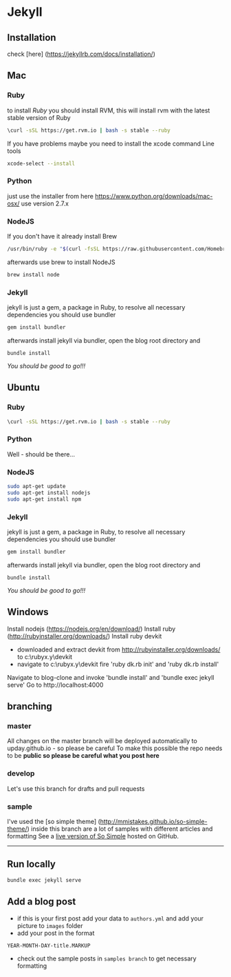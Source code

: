 # Jekyll

## Installation
check [here] (https://jekyllrb.com/docs/installation/)

## Mac

### Ruby
to install *Ruby* you should install RVM, this will install rvm with the latest stable version of Ruby
```bash
\curl -sSL https://get.rvm.io | bash -s stable --ruby
```

If you have problems maybe you need to install the xcode command Line tools

```bash
xcode-select --install
 ```

### Python
 just use the installer from here https://www.python.org/downloads/mac-osx/
use version 2.7.x

### NodeJS
If you don't have it already install Brew
```bash
/usr/bin/ruby -e "$(curl -fsSL https://raw.githubusercontent.com/Homebrew/install/master/install)"
```
afterwards use brew to install NodeJS
```bash
brew install node
```

### Jekyll
jekyll is just a gem, a package in Ruby, to resolve all necessary dependencies you should use bundler
```bash
gem install bundler
```
afterwards install jekyll via bundler, open the blog root directory and
```
bundle install
```

*You should be good to go!!!*

## Ubuntu

### Ruby
```bash
\curl -sSL https://get.rvm.io | bash -s stable --ruby
```

### Python
Well - should be there...

### NodeJS
```bash
sudo apt-get update
sudo apt-get install nodejs
sudo apt-get install npm
```

### Jekyll
jekyll is just a gem, a package in Ruby, to resolve all necessary dependencies you should use bundler
```bash
gem install bundler
```
afterwards install jekyll via bundler, open the blog root directory and
```
bundle install
```

*You should be good to go!!!*

## Windows

Install nodejs (https://nodejs.org/en/download/)
Install ruby (http://rubyinstaller.org/downloads/)
Install ruby devkit
- downloaded and extract devkit from http://rubyinstaller.org/downloads/ to c:\rubyx.y\devkit
- navigate to c:\rubyx.y\devkit fire 'ruby dk.rb init' and 'ruby dk.rb install'

Navigate to blog-clone and invoke 'bundle install' and 'bundle exec jekyll serve'
Go to http://localhost:4000


## branching

### master
All changes on the master branch will be deployed automatically to upday.github.io - so please be careful
To make this possible the repo needs to be **public so please be careful what you post here**  
### develop
Let's use this branch for drafts and pull requests
### sample
I've used the [so simple theme] (http://mmistakes.github.io/so-simple-theme/) inside this branch are a lot of samples with different articles and formatting
See a [live version of So Simple](http://mmistakes.github.io/so-simple-theme/) hosted on GitHub.

---

## Run locally
```bash
bundle exec jekyll serve
```

## Add a blog post
* if this is your first post add your data to `authors.yml` and add your picture to `images` folder
* add your post in the format
```
YEAR-MONTH-DAY-title.MARKUP
```
* check out the sample posts in `samples branch` to get necessary formatting
